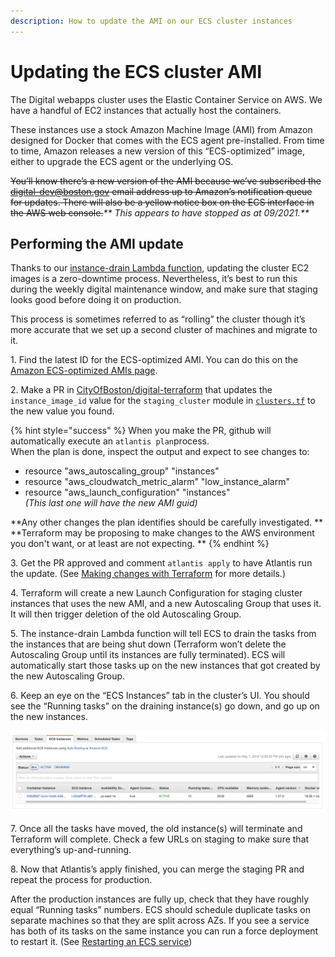 ```yaml
---
description: How to update the AMI on our ECS cluster instances
---
```


# Updating the ECS cluster AMI

The Digital webapps cluster uses the Elastic Container Service on AWS. We have a handful of EC2 instances that actually host the containers.

These instances use a stock Amazon Machine Image (AMI) from Amazon designed for Docker that comes with the ECS agent pre-installed. From time to time, Amazon releases a new version of this “ECS-optimized” image, either to upgrade the ECS agent or the underlying OS.

~~You’ll know there’s a new version of the AMI because we’ve subscribed the digital-dev@boston.gov email address up to Amazon’s notification queue for updates. There will also be a yellow notice box on the ECS interface in the AWS web console.~~_** This appears to have stopped as at 09/2021.**_

## Performing the AMI update

Thanks to our [instance-drain Lambda function](https://github.com/CityOfBoston/digital-lambda/tree/production/instance-drain), updating the cluster EC2 images is a zero-downtime process. Nevertheless, it’s best to run this during the weekly digital maintenance window, and make sure that staging looks good before doing it on production.

This process is sometimes referred to as “rolling” the cluster though it’s more accurate that we set up a second cluster of machines and migrate to it.

1\. Find the latest ID for the ECS-optimized AMI. You can do this on the [Amazon ECS-optimized AMIs page](https://us-east-1.console.aws.amazon.com/systems-manager/parameters/aws/service/ecs/optimized-ami/amazon-linux-2/recommended/image\_id/description?region=us-east-1).&#x20;

2\. Make a PR in [CityOfBoston/digital-terraform](https://github.com/CityOfBoston/digital-terraform/) that updates the `instance_image_id` value for the `staging_cluster` module in [`clusters.tf`](https://github.com/CityOfBoston/digital-terraform/blob/production/apps/clusters.tf) to the new value you found.

{% hint style="success" %}
When you make the PR, github will automatically execute an `atlantis plan`process. \
When the plan is done, inspect the output and expect to see changes to:

* resource "aws\_autoscaling\_group" "instances"
* resource "aws\_cloudwatch\_metric\_alarm" "low\_instance\_alarm"
* resource "aws\_launch\_configuration" "instances"\
  _(This last one will have the new AMI guid)_

**Any other changes the plan identifies should be carefully investigated. **\
**Terraform may be proposing to make changes to the AWS environment you don't want, or at least are not expecting. **
{% endhint %}

3\. Get the PR approved and comment `atlantis apply` to have Atlantis run the update. (See [Making changes with Terraform](making-changes-with-terraform.md) for more details.)

4\. Terraform will create a new Launch Configuration for staging cluster instances that uses the new AMI, and a new Autoscaling Group that uses it. It will then trigger deletion of the old Autoscaling Group.

5\. The instance-drain Lambda function will tell ECS to drain the tasks from the instances that are being shut down (Terraform won’t delete the Autoscaling Group until its instances are fully terminated). ECS will automatically start those tasks up on the new instances that got created by the new Autoscaling Group.

6\. Keep an eye on the “ECS Instances” tab in the cluster’s UI. You should see the “Running tasks” on the draining instance(s) go down, and go up on the new instances.

![ECS Instances tab in the AWS web console](../../.gitbook/assets/screen-shot-2019-05-07-at-12.51.02-pm.png)

7\. Once all the tasks have moved, the old instance(s) will terminate and Terraform will complete. Check a few URLs on staging to make sure that everything’s up-and-running.

8\. Now that Atlantis’s apply finished, you can merge the staging PR and repeat the process for production.

After the production instances are fully up, check that they have roughly equal “Running tasks” numbers. ECS should schedule duplicate tasks on separate machines so that they are split across AZs. If you see a service has both of its tasks on the same instance you can run a force deployment to restart it. (See [Restarting an ECS service](service-configuration/restarting-an-ecs-service.md))
